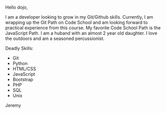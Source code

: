 Hello dojo,

I am a developer looking to grow in my Git/Github skills. Currently, I am
wrapping up the Git Path on Code School and am looking forward to practical 
experience from this course. My favorite Code School Path is the JavaScript 
Path. I am a huband with an almost 2 year old daughter. I love the outdoors 
and am a seasoned percussionist.

Deadly Skills:
* Git
* Python
* HTML/CSS
* JavaScript
* Bootstrap
* PHP
* SQL
* Unix

Jeremy



